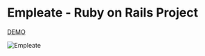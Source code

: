 # Empleate - Ruby on Rails Project
[DEMO](https://empleate.herokuapp.com)

![Empleate](https://i.ibb.co/3M7jDhV/empleate.png)